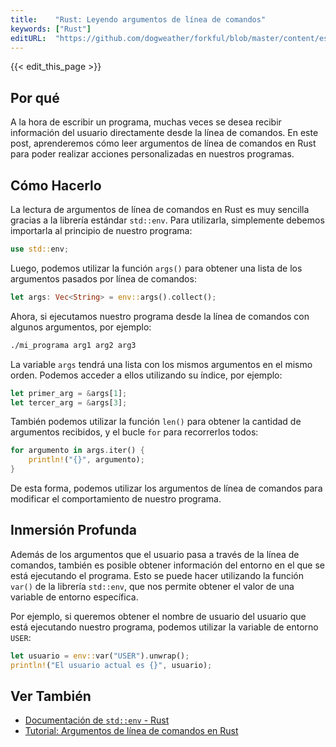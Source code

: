 ```yaml
---
title:    "Rust: Leyendo argumentos de línea de comandos"
keywords: ["Rust"]
editURL:  "https://github.com/dogweather/forkful/blob/master/content/es/rust/reading-command-line-arguments.md"
---
```


{{< edit_this_page >}}

## Por qué
A la hora de escribir un programa, muchas veces se desea recibir información del usuario directamente desde la línea de comandos. En este post, aprenderemos cómo leer argumentos de línea de comandos en Rust para poder realizar acciones personalizadas en nuestros programas.

## Cómo Hacerlo
La lectura de argumentos de línea de comandos en Rust es muy sencilla gracias a la librería estándar `std::env`. Para utilizarla, simplemente debemos importarla al principio de nuestro programa:

```Rust
use std::env;
```

Luego, podemos utilizar la función `args()` para obtener una lista de los argumentos pasados por línea de comandos:

```Rust
let args: Vec<String> = env::args().collect();
```

Ahora, si ejecutamos nuestro programa desde la línea de comandos con algunos argumentos, por ejemplo:

```bash
./mi_programa arg1 arg2 arg3
```

La variable `args` tendrá una lista con los mismos argumentos en el mismo orden. Podemos acceder a ellos utilizando su índice, por ejemplo:

```Rust
let primer_arg = &args[1];
let tercer_arg = &args[3];
```

También podemos utilizar la función `len()` para obtener la cantidad de argumentos recibidos, y el bucle `for` para recorrerlos todos:

```Rust
for argumento in args.iter() {
    println!("{}", argumento);
}
```

De esta forma, podemos utilizar los argumentos de línea de comandos para modificar el comportamiento de nuestro programa.

## Inmersión Profunda
Además de los argumentos que el usuario pasa a través de la línea de comandos, también es posible obtener información del entorno en el que se está ejecutando el programa. Esto se puede hacer utilizando la función `var()` de la librería `std::env`, que nos permite obtener el valor de una variable de entorno específica.

Por ejemplo, si queremos obtener el nombre de usuario del usuario que está ejecutando nuestro programa, podemos utilizar la variable de entorno `USER`:

```Rust
let usuario = env::var("USER").unwrap();
println!("El usuario actual es {}", usuario);
```

## Ver También
- [Documentación de `std::env` - Rust](https://doc.rust-lang.org/std/env/index.html)
- [Tutorial: Argumentos de línea de comandos en Rust](https://www.rust-lang.org/learn/cli-arguments)